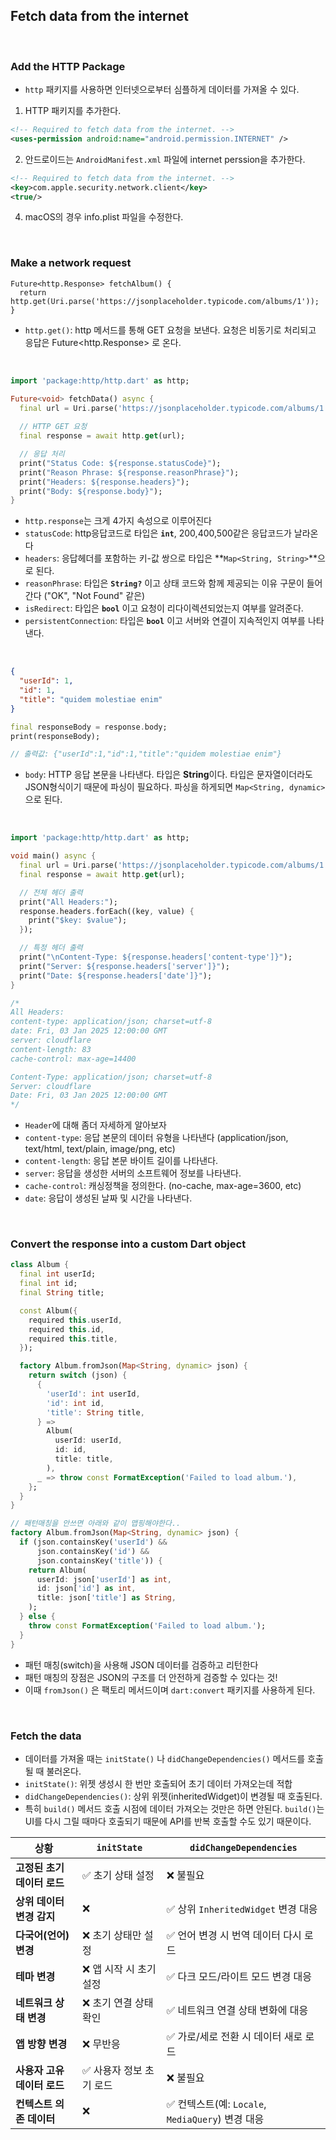 ## Fetch data from the internet

<br/>

### Add the HTTP Package


- `http` 패키지를 사용하면 인터넷으로부터 심플하게 데이터를 가져올 수 있다.
1. HTTP 패키지를 추가한다.

```xml
<!-- Required to fetch data from the internet. -->
<uses-permission android:name="android.permission.INTERNET" />
```
2. 안드로이드는 `AndroidManifest.xml` 파일에 internet perssion을 추가한다.
```xml
<!-- Required to fetch data from the internet. -->
<key>com.apple.security.network.client</key>
<true/>
``` 
4. macOS의 경우 info.plist 파일을 수정한다.

<br/>

### Make a network request

```
Future<http.Response> fetchAlbum() {
  return http.get(Uri.parse('https://jsonplaceholder.typicode.com/albums/1'));
}
```

- `http.get()`: http 메서드를 통해 GET 요청을 보낸다. 요청은 비동기로 처리되고 응답은 Future<http.Response> 로 온다.

<br/>

```dart
import 'package:http/http.dart' as http;

Future<void> fetchData() async {
  final url = Uri.parse('https://jsonplaceholder.typicode.com/albums/1');
  
  // HTTP GET 요청
  final response = await http.get(url);

  // 응답 처리
  print("Status Code: ${response.statusCode}");
  print("Reason Phrase: ${response.reasonPhrase}");
  print("Headers: ${response.headers}");
  print("Body: ${response.body}");
}
```

- `http.response`는 크게 4가지 속성으로 이루어진다
- `statusCode`: http응답코드로 타입은 **`int`**, 200,400,500같은 응답코드가 날라온다
- `headers`: 응답헤더를 포함하는 키-값 쌍으로 타입은 **`Map<String, String>`**으로 된다.
- `reasonPhrase`: 타입은 **`String?`** 이고 상태 코드와 함께 제공되는 이유 구문이 들어간다 ("OK", "Not Found" 같은)
- `isRedirect`: 타입은 **`bool`** 이고 요청이 리다이렉션되었는지 여부를 알려준다.
- `persistentConnection`: 타입은 **`bool`** 이고 서버와 연결이 지속적인지 여부를 나타낸다.
 
<br/>

```json
{
  "userId": 1,
  "id": 1,
  "title": "quidem molestiae enim"
}
```

```dart
final responseBody = response.body;
print(responseBody);

// 출력값: {"userId":1,"id":1,"title":"quidem molestiae enim"}
```

- `body`: HTTP 응답 본문을 나타낸다. 타입은 **String**이다. 타입은 문자열이더라도 JSON형식이기 때문에 파싱이 필요하다. 파싱을 하게되면 `Map<String, dynamic>`으로 된다.

<br/>

```dart
import 'package:http/http.dart' as http;

void main() async {
  final url = Uri.parse('https://jsonplaceholder.typicode.com/albums/1');
  final response = await http.get(url);

  // 전체 헤더 출력
  print("All Headers:");
  response.headers.forEach((key, value) {
    print("$key: $value");
  });

  // 특정 헤더 출력
  print("\nContent-Type: ${response.headers['content-type']}");
  print("Server: ${response.headers['server']}");
  print("Date: ${response.headers['date']}");
}

/*
All Headers:
content-type: application/json; charset=utf-8
date: Fri, 03 Jan 2025 12:00:00 GMT
server: cloudflare
content-length: 83
cache-control: max-age=14400

Content-Type: application/json; charset=utf-8
Server: cloudflare
Date: Fri, 03 Jan 2025 12:00:00 GMT
*/
```

- `Header`에 대해 좀더 자세하게 알아보자
- `content-type`: 응답 본문의 데이터 유형을 나타낸다 (application/json, text/html, text/plain, image/png, etc)
- `content-length`: 응답 본문 바이트 길이를 나타낸다.
- `server`: 응답을 생성한 서버의 소프트웨어 정보를 나타낸다.
- `cache-control`: 캐싱정책을 정의한다. (no-cache, max-age=3600, etc)
- `date`: 응답이 생성된 날짜 및 시간을 나타낸다.

<br/>

### Convert the response into a custom Dart object

```dart
class Album {
  final int userId;
  final int id;
  final String title;

  const Album({
    required this.userId,
    required this.id,
    required this.title,
  });

  factory Album.fromJson(Map<String, dynamic> json) {
    return switch (json) {
      {
        'userId': int userId,
        'id': int id,
        'title': String title,
      } =>
        Album(
          userId: userId,
          id: id,
          title: title,
        ),
      _ => throw const FormatException('Failed to load album.'),
    };
  }
}

// 패턴매칭을 안쓰면 아래와 같이 맵핑해야한다..
factory Album.fromJson(Map<String, dynamic> json) {
  if (json.containsKey('userId') &&
      json.containsKey('id') &&
      json.containsKey('title')) {
    return Album(
      userId: json['userId'] as int,
      id: json['id'] as int,
      title: json['title'] as String,
    );
  } else {
    throw const FormatException('Failed to load album.');
  }
}
```

- 패턴 매칭(switch)을 사용해 JSON 데이터를 검증하고 리턴한다
- 패턴 매칭의 장점은 JSON의 구조를 더 안전하게 검증할 수 있다는 것!
- 이때 `fromJson()` 은 팩토리 메서드이며 `dart:convert` 패키지를 사용하게 된다.

<br/>

### Fetch the data

- 데이터를 가져올 때는 `initState()` 나 `didChangeDependencies()` 메서드를 호출될 때 불러온다.
- `initState()`: 위젯 생성시 한 번만 호출되어 초기 데이터 가져오는데 적합 
- `didChangeDependencies()`: 상위 위젯(inheritedWidget)이 변경될 때 호출된다.
- 특히 `build()` 메서드 호출 시점에 데이터 가져오는 것만은 하면 안된다. `build()`는 UI를 다시 그릴 때마다 호출되기 때문에 API를 반복 호출할 수도 있기 때문이다.


| **상황**                         | **`initState`**                              | **`didChangeDependencies`**                   |
|-----------------------------------|---------------------------------------------|-----------------------------------------------|
| **고정된 초기 데이터 로드**        | ✅ 초기 상태 설정                             | ❌ 불필요                                      |
| **상위 데이터 변경 감지**          | ❌                                            | ✅ 상위 `InheritedWidget` 변경 대응            |
| **다국어(언어) 변경**             | ❌ 초기 상태만 설정                          | ✅ 언어 변경 시 번역 데이터 다시 로드           |
| **테마 변경**                     | ❌ 앱 시작 시 초기 설정                      | ✅ 다크 모드/라이트 모드 변경 대응              |
| **네트워크 상태 변경**             | ❌ 초기 연결 상태 확인                       | ✅ 네트워크 연결 상태 변화에 대응               |
| **앱 방향 변경**                  | ❌ 무반응                                    | ✅ 가로/세로 전환 시 데이터 새로 로드           |
| **사용자 고유 데이터 로드**        | ✅ 사용자 정보 초기 로드                     | ❌ 불필요                                      |
| **컨텍스트 의존 데이터**           | ❌                                            | ✅ 컨텍스트(예: `Locale`, `MediaQuery`) 변경 대응 |

